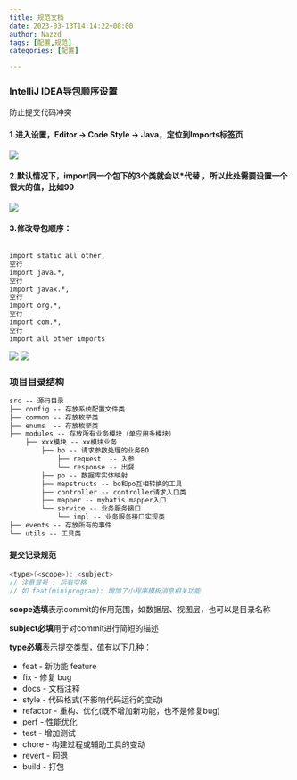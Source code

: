 ```yaml
---
title: 规范文档
date: 2023-03-13T14:14:22+08:00
author: Nazzd
tags: [配置,规范]
categories: [配置]

---
```


### IntelliJ IDEA导包顺序设置

防止提交代码冲突

#### 1.进入设置，Editor -> Code Style -> Java，定位到Imports标签页

![](1.png)

#### 2.默认情况下，import同一个包下的3个类就会以*代替 ，所以此处需要设置一个很大的值，比如99

![](2.png)

#### 3.修改导包顺序：
``` markdown

import static all other, 
空行
import java.*, 
空行
import javax.*, 
空行
import org.*, 
空行
import com.*, 
空行
import all other imports
```
![](3.png)
![](4.png)

### 项目目录结构
``` markdown
src -- 源码目录
├── config -- 存放系统配置文件类
├── common -- 存放枚举类
├── enums  -- 存放枚举类
├── modules -- 存放所有业务模块（单应用多模块）
	├── xxx模块 -- xx模块业务
		├── bo -- 请求参数处理的业务BO
			├── request  -- 入参
    		└── response -- 出餐
    	├── po -- 数据库实体映射
    	├── mapstructs -- bo和po互相转换的工具
    	├── controller -- controller请求入口类
    	├── mapper -- mybatis mapper入口
    	└── service -- 业务服务接口
    		└── impl -- 业务服务接口实现类
├── events -- 存放所有的事件
└── utils -- 工具类
```

#### 提交记录规范

```java
<type>(<scope>): <subject>
// 注意冒号 : 后有空格
// 如 feat(miniprogram): 增加了小程序模板消息相关功能
```

**scope选填**表示commit的作用范围，如数据层、视图层，也可以是目录名称 

**subject必填**用于对commit进行简短的描述 

**type必填**表示提交类型，值有以下几种：

- feat - 新功能 feature
- fix - 修复 bug
- docs - 文档注释
- style - 代码格式(不影响代码运行的变动)
- refactor - 重构、优化(既不增加新功能，也不是修复bug)
- perf - 性能优化
- test - 增加测试
- chore - 构建过程或辅助工具的变动
- revert - 回退
- build - 打包

